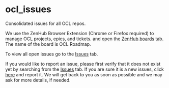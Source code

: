 # ocl_issues
Consolidated issues for all OCL repos.

We use the ZenHub Browser Extension (Chrome or Firefox required) to manage OCL projects, epics, and tickets.  and open the [ZenHub boards](https://github.com/OpenConceptLab/ocl_issues/new/master?readme=1#boards) tab. The name of the board is OCL Roadmap. 

To view all open issues go to the [Issues](https://github.com/OpenConceptLab/ocl_issues/issues) tab.

If you would like to report an issue, please first verify that it does not exist yet by searching from the [Issues](https://github.com/OpenConceptLab/ocl_issues/issues) tab. If you are sure it is a new issues, click [here](https://github.com/OpenConceptLab/ocl_issues/issues/new) and report it.
We will get back to you as soon as possible and we may ask for more details, if needed. 

